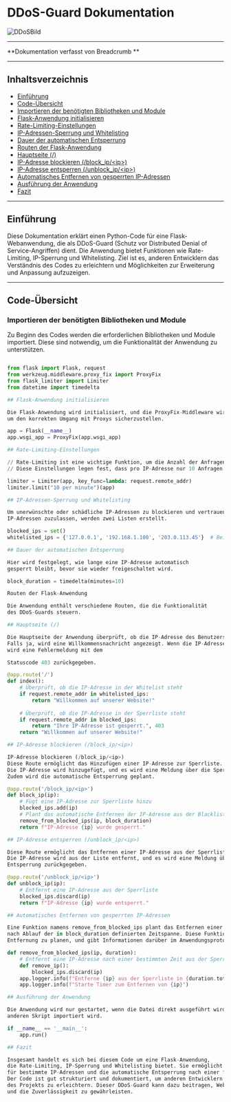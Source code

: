 # DDoS-Guard Dokumentation

![DDoSBild](https://github.com/AppNewbie86/dDos/assets/101304191/5cd6d85e-91be-4383-b8d0-321abc01061f)

---

**Dokumentation verfasst von Breadcrumb **

---

## Inhaltsverzeichnis

  - [Einführung](#einführung)
  - [Code-Übersicht](#code-übersicht)
  - [Importieren der benötigten Bibliotheken und Module](#importieren-der-benötigten-bibliotheken-und-module)
  - [Flask-Anwendung initialisieren](#flask-anwendung-initialisieren)
  - [Rate-Limiting-Einstellungen](#rate-limiting-einstellungen)
  - [IP-Adressen-Sperrung und Whitelisting](#ip-adressen-sperrung-und-whitelisting)
  - [Dauer der automatischen Entsperrung](#dauer-der-automatischen-entsperrung)
  - [Routen der Flask-Anwendung](#routen-der-flask-anwendung)
  - [Hauptseite (/)](#hauptseite-)
  - [IP-Adresse blockieren (/block_ip/&lt;ip&gt;)](#ip-adresse-blockieren-block_ipip)
  - [IP-Adresse entsperren (/unblock_ip/&lt;ip&gt;)](#ip-adresse-entsperren-unblock_ipip)
  - [Automatisches Entfernen von gesperrten IP-Adressen](#automatisches-entfernen-von-gesperrten-ip-adressen)
  - [Ausführung der Anwendung](#ausführung-der-anwendung)
  - [Fazit](#fazit)

---

## Einführung

Diese Dokumentation erklärt einen Python-Code für eine Flask-Webanwendung, die als DDoS-Guard 
(Schutz vor Distributed Denial of Service-Angriffen) dient. 
Die Anwendung bietet Funktionen wie Rate-Limiting, IP-Sperrung und Whitelisting. Ziel ist es, anderen Entwicklern das Verständnis des 
Codes zu erleichtern und Möglichkeiten zur Erweiterung und Anpassung aufzuzeigen.

---

## Code-Übersicht

### Importieren der benötigten Bibliotheken und Module

Zu Beginn des Codes werden die erforderlichen Bibliotheken und Module importiert. Diese sind notwendig, 
um die Funktionalität der Anwendung zu unterstützen.

```python

from flask import Flask, request
from werkzeug.middleware.proxy_fix import ProxyFix
from flask_limiter import Limiter
from datetime import timedelta

## Flask-Anwendung initialisieren

Die Flask-Anwendung wird initialisiert, und die ProxyFix-Middleware wird hinzugefügt,
um den korrekten Umgang mit Proxys sicherzustellen.

app = Flask(__name__)
app.wsgi_app = ProxyFix(app.wsgi_app)

## Rate-Limiting-Einstellungen

// Rate-Limiting ist eine wichtige Funktion, um die Anzahl der Anfragen pro IP-Adresse zu begrenzen.
// Diese Einstellungen legen fest, dass pro IP-Adresse nur 10 Anfragen pro Minute erlaubt sind.

limiter = Limiter(app, key_func=lambda: request.remote_addr)
limiter.limit("10 per minute")(app)

## IP-Adressen-Sperrung und Whitelisting

Um unerwünschte oder schädliche IP-Adressen zu blockieren und vertrauenswürdige
IP-Adressen zuzulassen, werden zwei Listen erstellt.

blocked_ips = set()
whitelisted_ips = {'127.0.0.1', '192.168.1.100', '203.0.113.45'}  # Beispiel-Whitelist

## Dauer der automatischen Entsperrung

Hier wird festgelegt, wie lange eine IP-Adresse automatisch
gesperrt bleibt, bevor sie wieder freigeschaltet wird.

block_duration = timedelta(minutes=10)

Routen der Flask-Anwendung

Die Anwendung enthält verschiedene Routen, die die Funktionalität
des DDoS-Guards steuern.

## Hauptseite (/)

Die Hauptseite der Anwendung überprüft, ob die IP-Adresse des Benutzers in der Whitelist steht.
Falls ja, wird eine Willkommensnachricht angezeigt. Wenn die IP-Adresse in der Sperrliste steht,
wird eine Fehlermeldung mit dem

Statuscode 403 zurückgegeben.

@app.route('/')
def index():
    # Überprüft, ob die IP-Adresse in der Whitelist steht
    if request.remote_addr in whitelisted_ips:
        return "Willkommen auf unserer Website!"
    
    # Überprüft, ob die IP-Adresse in der Sperrliste steht
    if request.remote_addr in blocked_ips:
        return "Ihre IP-Adresse ist gesperrt.", 403
    return "Willkommen auf unserer Website!"

## IP-Adresse blockieren (/block_ip/<ip>)

IP-Adresse blockieren (/block_ip/<ip>)
Diese Route ermöglicht das Hinzufügen einer IP-Adresse zur Sperrliste.
Die IP-Adresse wird hinzugefügt, und es wird eine Meldung über die Sperrung zurückgegeben.
Zudem wird die automatische Entsperrung geplant.

@app.route('/block_ip/<ip>')
def block_ip(ip):
    # Fügt eine IP-Adresse zur Sperrliste hinzu
    blocked_ips.add(ip)
    # Plant das automatische Entfernen der IP-Adresse aus der Blacklist
    remove_from_blocked_ips(ip, block_duration)
    return f"IP-Adresse {ip} wurde gesperrt."

## IP-Adresse entsperren (/unblock_ip/<ip>)

Diese Route ermöglicht das Entfernen einer IP-Adresse aus der Sperrliste.
Die IP-Adresse wird aus der Liste entfernt, und es wird eine Meldung über die
Entsperrung zurückgegeben.

@app.route('/unblock_ip/<ip>')
def unblock_ip(ip):
    # Entfernt eine IP-Adresse aus der Sperrliste
    blocked_ips.discard(ip)
    return f"IP-Adresse {ip} wurde entsperrt."

## Automatisches Entfernen von gesperrten IP-Adressen

Eine Funktion namens remove_from_blocked_ips plant das Entfernen einer IP-Adresse aus der Sperrliste
nach Ablauf der in block_duration definierten Zeitspanne. Diese Funktion verwendet einen Timer, um die
Entfernung zu planen, und gibt Informationen darüber im Anwendungsprotokoll aus.

def remove_from_blocked_ips(ip, duration):
    # Entfernt eine IP-Adresse nach einer bestimmten Zeit aus der Sperrliste
    def remove_ip():
        blocked_ips.discard(ip)
    app.logger.info(f"Entferne {ip} aus der Sperrliste in {duration.total_seconds()} Sekunden")
    app.logger.info(f"Starte Timer zum Entfernen von {ip}")

## Ausführung der Anwendung

Die Anwendung wird nur gestartet, wenn die Datei direkt ausgeführt wird und nicht als Modul in einem
anderen Skript importiert wird.

if __name__ == '__main__':
    app.run()

## Fazit

Insgesamt handelt es sich bei diesem Code um eine Flask-Anwendung,
die Rate-Limiting, IP-Sperrung und Whitelisting bietet. Sie ermöglicht die einfache Verwaltung von Zugriffsberechtigungen
für bestimmte IP-Adressen und die automatische Entsperrung nach einer festgelegten Zeitdauer.
Der Code ist gut strukturiert und dokumentiert, um anderen Entwicklern die Erweiterung und Anpassung
des Projekts zu erleichtern. Dieser DDoS-Guard kann dazu beitragen, Webanwendungen vor Angriffen zu schützen
und die Zuverlässigkeit zu gewährleisten.



